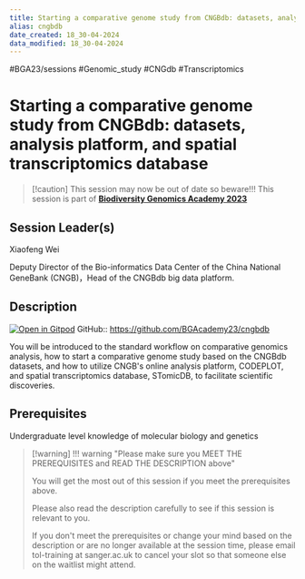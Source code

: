 ```yaml
---
title: Starting a comparative genome study from CNGBdb: datasets, analysis platform, and spatial transcriptomics database
alias: cngbdb
date_created: 18_30-04-2024
data_modified: 18_30-04-2024
---
```

#BGA23/sessions #Genomic_study #CNGdb #Transcriptomics 

# Starting a comparative genome study from CNGBdb: datasets, analysis platform, and spatial transcriptomics database

> [!caution] This session may now be out of date so beware!!!
> This session is part of [**Biodiversity Genomics Academy 2023**](https://BGA23.org)

## Session Leader(s)

Xiaofeng Wei

Deputy Director of the Bio-informatics Data Center of the China National GeneBank (CNGB)，Head of the CNGBdb big data platform.

## Description
[![Open in Gitpod](https://gitpod.io/button/open-in-gitpod.svg)](https://gitpod.io/#https://github.com/BGAcademy23/cngbdb)
GitHub:: https://github.com/BGAcademy23/cngbdb

You will be introduced to the standard workflow on comparative genomics analysis, how to start a comparative genome study based on the CNGBdb datasets, and how to utilize CNGB's online analysis platform, CODEPLOT, and spatial transcriptomics database, STomicDB, to facilitate scientific discoveries.

## Prerequisites

Undergraduate level knowledge of molecular biology and genetics

> [!warning] !!! warning "Please make sure you MEET THE PREREQUISITES and READ THE DESCRIPTION above"
> 
> You will get the most out of this session if you meet the prerequisites above.
> 
> Please also read the description carefully to see if this session is relevant to you.
> 
> If you don't meet the prerequisites or change your mind based on the description or are no longer available at the session time, please email tol-training at sanger.ac.uk to cancel your slot so that someone else on the waitlist might attend.
